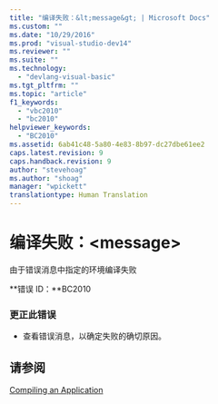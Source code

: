 ```yaml
---
title: "编译失败：&lt;message&gt; | Microsoft Docs"
ms.custom: ""
ms.date: "10/29/2016"
ms.prod: "visual-studio-dev14"
ms.reviewer: ""
ms.suite: ""
ms.technology: 
  - "devlang-visual-basic"
ms.tgt_pltfrm: ""
ms.topic: "article"
f1_keywords: 
  - "vbc2010"
  - "bc2010"
helpviewer_keywords: 
  - "BC2010"
ms.assetid: 6ab41c48-5a80-4e83-8b97-dc27dbe61ee2
caps.latest.revision: 9
caps.handback.revision: 9
author: "stevehoag"
ms.author: "shoag"
manager: "wpickett"
translationtype: Human Translation
---
```

# 编译失败：&lt;message&gt;
由于错误消息中指定的环境编译失败  
  
 **错误 ID：**BC2010  
  
### 更正此错误  
  
-   查看错误消息，以确定失败的确切原因。  
  
## 请参阅  
 [Compiling an Application](http://msdn.microsoft.com/zh-cn/842d4132-cdb3-4c0f-a25f-405322751018)